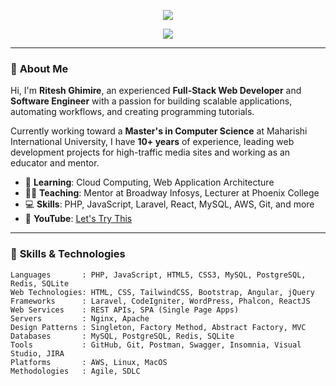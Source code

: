 <!-- Banner Image -->
<p align="center">
  <img src="https://capsule-render.vercel.app/api?type=waving&color=0:0a192f,100:00c6ff&height=200&section=header&text=Hi,%20I'm%20Ritesh%20Ghimire!%20👨‍💻&fontSize=35&fontAlign=middle" />
</p>

<p align="center">
  <img src="https://readme-typing-svg.herokuapp.com/?lines=Full-Stack+Web+Developer;%20Software%20Engineer;%20Educator;%20YouTuber;%20Security+Enthusiast;&center=true&width=500&height=40" />
</p>

---

### 👋 **About Me**

Hi, I'm **Ritesh Ghimire**, an experienced **Full-Stack Web Developer** and **Software Engineer** with a passion for building scalable applications, automating workflows, and creating programming tutorials.

Currently working toward a **Master's in Computer Science** at Maharishi International University, I have **10+ years** of experience, leading web development projects for high-traffic media sites and working as an educator and mentor.

- 🌱 **Learning**: Cloud Computing, Web Application Architecture
- 👨‍🏫 **Teaching**: Mentor at Broadway Infosys, Lecturer at Phoenix College
- 💻 **Skills**: PHP, JavaScript, Laravel, React, MySQL, AWS, Git, and more
- 🎥 **YouTube**: [Let's Try This](https://www.youtube.com/c/LetsTryThis)

---

### 🧠 **Skills & Technologies**

```plaintext
Languages       : PHP, JavaScript, HTML5, CSS3, MySQL, PostgreSQL, Redis, SQLite
Web Technologies: HTML, CSS, TailwindCSS, Bootstrap, Angular, jQuery
Frameworks      : Laravel, CodeIgniter, WordPress, Phalcon, ReactJS
Web Services    : REST APIs, SPA (Single Page Apps)
Servers         : Nginx, Apache
Design Patterns : Singleton, Factory Method, Abstract Factory, MVC
Databases       : MySQL, PostgreSQL, Redis, SQLite
Tools           : GitHub, Git, Postman, Swagger, Insomnia, Visual Studio, JIRA
Platforms       : AWS, Linux, MacOS
Methodologies   : Agile, SDLC
